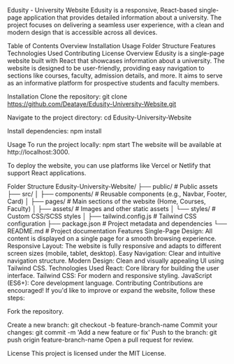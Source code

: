 Edusity - University Website
Edusity is a responsive, React-based single-page application that provides detailed information about a university. The project focuses on delivering a seamless user experience, with a clean and modern design that is accessible across all devices.

Table of Contents
Overview
Installation
Usage
Folder Structure
Features
Technologies Used
Contributing
License
Overview
Edusity is a single-page website built with React that showcases information about a university. The website is designed to be user-friendly, providing easy navigation to sections like courses, faculty, admission details, and more. It aims to serve as an informative platform for prospective students and faculty members.

Installation
Clone the repository:
git clone https://github.com/Deataye/Edusity-University-Website.git

Navigate to the project directory:
cd Edusity-University-Website

Install dependencies:
npm install

Usage
To run the project locally:
npm start
The website will be available at http://localhost:3000.

To deploy the website, you can use platforms like Vercel or Netlify that support React applications.

Folder Structure
Edusity-University-Website/
├── public/             # Public assets
├── src/
│   ├── components/     # Reusable components (e.g., Navbar, Footer, Card)
│   ├── pages/          # Main sections of the website (Home, Courses, Faculty)
│   ├── assets/         # Images and other static assets
│   └── styles/         # Custom CSS/SCSS styles
│
├── tailwind.config.js  # Tailwind CSS configuration
├── package.json        # Project metadata and dependencies
└── README.md           # Project documentation
Features
Single-Page Design: All content is displayed on a single page for a smooth browsing experience.
Responsive Layout: The website is fully responsive and adapts to different screen sizes (mobile, tablet, desktop).
Easy Navigation: Clear and intuitive navigation structure.
Modern Design: Clean and visually appealing UI using Tailwind CSS.
Technologies Used
React: Core library for building the user interface.
Tailwind CSS: For modern and responsive styling.
JavaScript (ES6+): Core development language.
Contributing
Contributions are encouraged! If you'd like to improve or expand the website, follow these steps:

Fork the repository.

Create a new branch:
git checkout -b feature-branch-name
Commit your changes:
git commit -m 'Add a new feature or fix'
Push to the branch:
git push origin feature-branch-name
Open a pull request for review.

License
This project is licensed under the MIT License.


